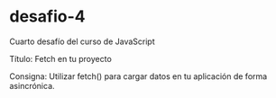 # desafio-4
Cuarto desafío del curso de JavaScript

Título: Fetch en tu proyecto

Consigna: Utilizar fetch() para cargar datos en tu aplicación de forma asincrónica.